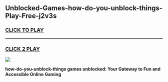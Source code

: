 
## Unblocked-Games-how-do-you-unblock-things-Play-Free-j2v3s
<h3>
<a href="https://premium76.site?title=how-do-you-unblock-things&ref=21A">CLICK TO PLAY</a></h3>
<hr>

<h3>
<a href="https://premium76.site?title=how-do-you-unblock-things&ref=21A">CLICK 2 PLAY</a>
  
</h3>

<a href="https://premium76.site?title=how-do-you-unblock-things&ref=21A"><img src="https://clearcache.store/games.png"></a>


**how-do-you-unblock-things games unblocked: Your Gateway to Fun and Accessible Online Gaming**
